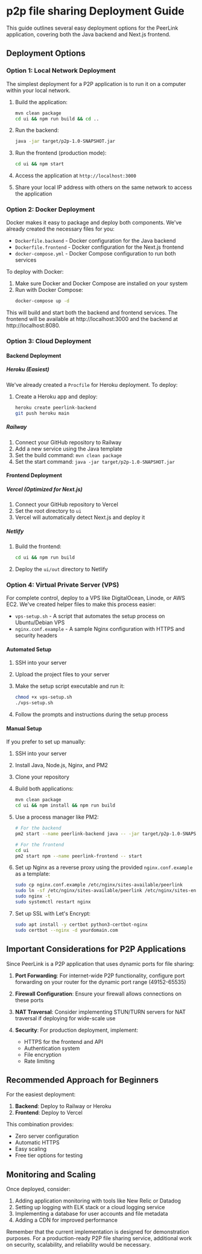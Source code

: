 # p2p file sharing Deployment Guide

This guide outlines several easy deployment options for the PeerLink application, covering both the Java backend and Next.js frontend.

## Deployment Options

### Option 1: Local Network Deployment

The simplest deployment for a P2P application is to run it on a computer within your local network.

1. Build the application:
   ```bash
   mvn clean package
   cd ui && npm run build && cd ..
   ```

2. Run the backend:
   ```bash
   java -jar target/p2p-1.0-SNAPSHOT.jar
   ```

3. Run the frontend (production mode):
   ```bash
   cd ui && npm start
   ```

4. Access the application at `http://localhost:3000`
5. Share your local IP address with others on the same network to access the application

### Option 2: Docker Deployment

Docker makes it easy to package and deploy both components. We've already created the necessary files for you:

- `Dockerfile.backend` - Docker configuration for the Java backend
- `Dockerfile.frontend` - Docker configuration for the Next.js frontend
- `docker-compose.yml` - Docker Compose configuration to run both services

To deploy with Docker:

1. Make sure Docker and Docker Compose are installed on your system
2. Run with Docker Compose:
   ```bash
   docker-compose up -d
   ```

This will build and start both the backend and frontend services. The frontend will be available at http://localhost:3000 and the backend at http://localhost:8080.

### Option 3: Cloud Deployment

#### Backend Deployment

##### Heroku (Easiest)

We've already created a `Procfile` for Heroku deployment. To deploy:

1. Create a Heroku app and deploy:
   ```bash
   heroku create peerlink-backend
   git push heroku main
   ```

##### Railway

1. Connect your GitHub repository to Railway
2. Add a new service using the Java template
3. Set the build command: `mvn clean package`
4. Set the start command: `java -jar target/p2p-1.0-SNAPSHOT.jar`

#### Frontend Deployment

##### Vercel (Optimized for Next.js)

1. Connect your GitHub repository to Vercel
2. Set the root directory to `ui`
3. Vercel will automatically detect Next.js and deploy it

##### Netlify

1. Build the frontend:
   ```bash
   cd ui && npm run build
   ```

2. Deploy the `ui/out` directory to Netlify

### Option 4: Virtual Private Server (VPS)

For complete control, deploy to a VPS like DigitalOcean, Linode, or AWS EC2. We've created helper files to make this process easier:

- `vps-setup.sh` - A script that automates the setup process on Ubuntu/Debian VPS
- `nginx.conf.example` - A sample Nginx configuration with HTTPS and security headers

#### Automated Setup

1. SSH into your server
2. Upload the project files to your server
3. Make the setup script executable and run it:
   ```bash
   chmod +x vps-setup.sh
   ./vps-setup.sh
   ```
   
4. Follow the prompts and instructions during the setup process

#### Manual Setup

If you prefer to set up manually:

1. SSH into your server
2. Install Java, Node.js, Nginx, and PM2
3. Clone your repository
4. Build both applications:
   ```bash
   mvn clean package
   cd ui && npm install && npm run build
   ```

5. Use a process manager like PM2:
   ```bash
   # For the backend
   pm2 start --name peerlink-backend java -- -jar target/p2p-1.0-SNAPSHOT.jar
   
   # For the frontend
   cd ui
   pm2 start npm --name peerlink-frontend -- start
   ```

6. Set up Nginx as a reverse proxy using the provided `nginx.conf.example` as a template:
   ```bash
   sudo cp nginx.conf.example /etc/nginx/sites-available/peerlink
   sudo ln -sf /etc/nginx/sites-available/peerlink /etc/nginx/sites-enabled/
   sudo nginx -t
   sudo systemctl restart nginx
   ```

7. Set up SSL with Let's Encrypt:
   ```bash
   sudo apt install -y certbot python3-certbot-nginx
   sudo certbot --nginx -d yourdomain.com
   ```

## Important Considerations for P2P Applications

Since PeerLink is a P2P application that uses dynamic ports for file sharing:

1. **Port Forwarding**: For internet-wide P2P functionality, configure port forwarding on your router for the dynamic port range (49152-65535)

2. **Firewall Configuration**: Ensure your firewall allows connections on these ports

3. **NAT Traversal**: Consider implementing STUN/TURN servers for NAT traversal if deploying for wide-scale use

4. **Security**: For production deployment, implement:
   - HTTPS for the frontend and API
   - Authentication system
   - File encryption
   - Rate limiting

## Recommended Approach for Beginners

For the easiest deployment:

1. **Backend**: Deploy to Railway or Heroku
2. **Frontend**: Deploy to Vercel

This combination provides:
- Zero server configuration
- Automatic HTTPS
- Easy scaling
- Free tier options for testing

## Monitoring and Scaling

Once deployed, consider:

1. Adding application monitoring with tools like New Relic or Datadog
2. Setting up logging with ELK stack or a cloud logging service
3. Implementing a database for user accounts and file metadata
4. Adding a CDN for improved performance

Remember that the current implementation is designed for demonstration purposes. For a production-ready P2P file sharing service, additional work on security, scalability, and reliability would be necessary.
